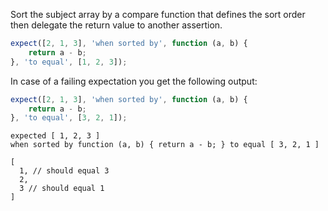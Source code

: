 Sort the subject array by a compare function that defines the sort order then
delegate the return value to another assertion.

```js
expect([2, 1, 3], 'when sorted by', function (a, b) {
    return a - b;
}, 'to equal', [1, 2, 3]);
```

In case of a failing expectation you get the following output:

```js
expect([2, 1, 3], 'when sorted by', function (a, b) {
    return a - b;
}, 'to equal', [3, 2, 1]);
```

```output
expected [ 1, 2, 3 ]
when sorted by function (a, b) { return a - b; } to equal [ 3, 2, 1 ]

[
  1, // should equal 3
  2,
  3 // should equal 1
]
```
